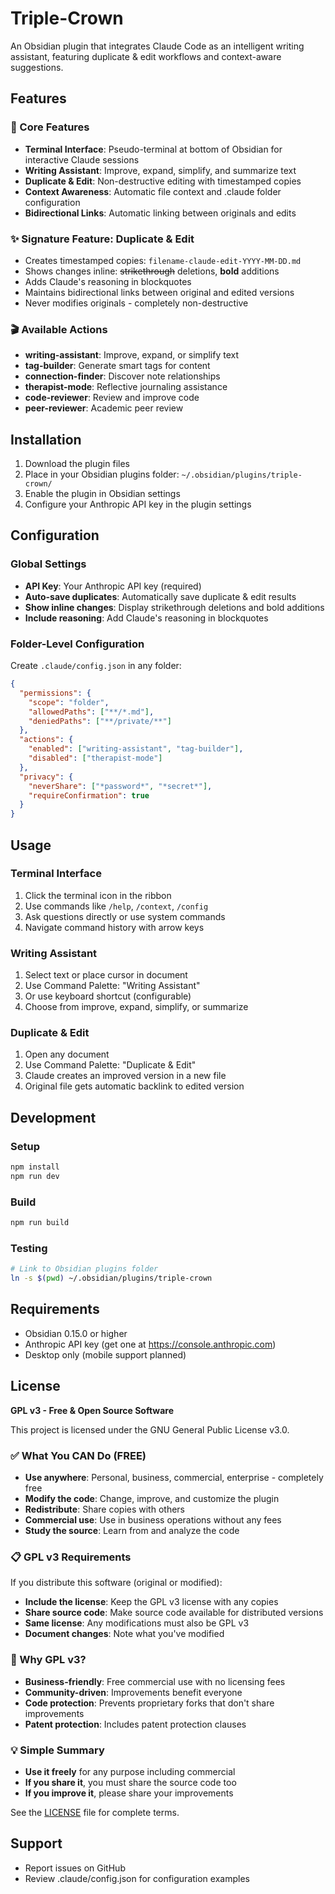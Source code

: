 # Triple-Crown

An Obsidian plugin that integrates Claude Code as an intelligent writing assistant, featuring duplicate & edit workflows and context-aware suggestions.

## Features

### 🎯 Core Features
- **Terminal Interface**: Pseudo-terminal at bottom of Obsidian for interactive Claude sessions
- **Writing Assistant**: Improve, expand, simplify, and summarize text
- **Duplicate & Edit**: Non-destructive editing with timestamped copies
- **Context Awareness**: Automatic file context and .claude folder configuration
- **Bidirectional Links**: Automatic linking between originals and edits

### ✨ Signature Feature: Duplicate & Edit
- Creates timestamped copies: `filename-claude-edit-YYYY-MM-DD.md`
- Shows changes inline: ~~strikethrough~~ deletions, **bold** additions
- Adds Claude's reasoning in blockquotes
- Maintains bidirectional links between original and edited versions
- Never modifies originals - completely non-destructive

### 🎬 Available Actions
- **writing-assistant**: Improve, expand, or simplify text
- **tag-builder**: Generate smart tags for content
- **connection-finder**: Discover note relationships
- **therapist-mode**: Reflective journaling assistance
- **code-reviewer**: Review and improve code
- **peer-reviewer**: Academic peer review

## Installation

1. Download the plugin files
2. Place in your Obsidian plugins folder: `~/.obsidian/plugins/triple-crown/`
3. Enable the plugin in Obsidian settings
4. Configure your Anthropic API key in the plugin settings

## Configuration

### Global Settings
- **API Key**: Your Anthropic API key (required)
- **Auto-save duplicates**: Automatically save duplicate & edit results
- **Show inline changes**: Display strikethrough deletions and bold additions
- **Include reasoning**: Add Claude's reasoning in blockquotes

### Folder-Level Configuration
Create `.claude/config.json` in any folder:

```json
{
  "permissions": {
    "scope": "folder",
    "allowedPaths": ["**/*.md"],
    "deniedPaths": ["**/private/**"]
  },
  "actions": {
    "enabled": ["writing-assistant", "tag-builder"],
    "disabled": ["therapist-mode"]
  },
  "privacy": {
    "neverShare": ["*password*", "*secret*"],
    "requireConfirmation": true
  }
}
```

## Usage

### Terminal Interface
1. Click the terminal icon in the ribbon
2. Use commands like `/help`, `/context`, `/config`
3. Ask questions directly or use system commands
4. Navigate command history with arrow keys

### Writing Assistant
1. Select text or place cursor in document
2. Use Command Palette: "Writing Assistant"
3. Or use keyboard shortcut (configurable)
4. Choose from improve, expand, simplify, or summarize

### Duplicate & Edit
1. Open any document
2. Use Command Palette: "Duplicate & Edit"
3. Claude creates an improved version in a new file
4. Original file gets automatic backlink to edited version

## Development

### Setup
```bash
npm install
npm run dev
```

### Build
```bash
npm run build
```

### Testing
```bash
# Link to Obsidian plugins folder
ln -s $(pwd) ~/.obsidian/plugins/triple-crown
```

## Requirements

- Obsidian 0.15.0 or higher
- Anthropic API key (get one at https://console.anthropic.com)
- Desktop only (mobile support planned)

## License

**GPL v3 - Free & Open Source Software**

This project is licensed under the GNU General Public License v3.0.

### ✅ What You CAN Do (FREE)
- **Use anywhere**: Personal, business, commercial, enterprise - completely free
- **Modify the code**: Change, improve, and customize the plugin
- **Redistribute**: Share copies with others
- **Commercial use**: Use in business operations without any fees
- **Study the source**: Learn from and analyze the code

### 📋 GPL v3 Requirements
If you distribute this software (original or modified):
- **Include the license**: Keep the GPL v3 license with any copies
- **Share source code**: Make source code available for distributed versions
- **Same license**: Any modifications must also be GPL v3
- **Document changes**: Note what you've modified

### 🚀 Why GPL v3?
- **Business-friendly**: Free commercial use with no licensing fees
- **Community-driven**: Improvements benefit everyone
- **Code protection**: Prevents proprietary forks that don't share improvements
- **Patent protection**: Includes patent protection clauses

### 💡 Simple Summary
- **Use it freely** for any purpose including commercial
- **If you share it**, you must share the source code too
- **If you improve it**, please share your improvements

See the [LICENSE](LICENSE) file for complete terms.

## Support

- Report issues on GitHub
- Review .claude/config.json for configuration examples